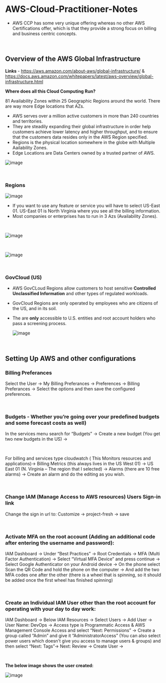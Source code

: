# AWS-Cloud-Practitioner-Notes

- AWS CCP has some very unique offering whereas no other AWS Certifications offer, which is that they provide a strong focus on billing and business centric concepts.

<br />

## Overview of the AWS Global Infrastructure

**Links** - https://aws.amazon.com/about-aws/global-infrastructure/ & https://docs.aws.amazon.com/whitepapers/latest/aws-overview/global-infrastructure.html

**Where does all this Cloud Computing Run?**

81 Availability Zones within 25 Geographic Regions around the world. There are way more Edge locations that AZs.

- AWS serves over a million active customers in more than 240 countries and territories. 
- They are steadily expanding their global infrastructure in order help customers achieve lower latency and higher throughput, and to ensure that the customers data resides only in the AWS Region specified.
- Regions is the physical location somewhere in the globe with Multiple Aailability Zones.
- Edge Locations are Data Centers owned by a trusted partner of AWS.

![image](https://user-images.githubusercontent.com/84306023/124888963-39d1d800-dff4-11eb-9f73-fb4f52325a70.png)

<br />

### Regions

![image](https://user-images.githubusercontent.com/84306023/124890738-f9735980-dff5-11eb-8fdc-cdb0b52f20ef.png)

- If you want to use any feature or service you will have to select US-East 01. US-East 01 is North Virginia where you see all the billing information. 
- Most companies or enterprises has to run in 3 Azs (Availability Zones).

<br />

![image](https://user-images.githubusercontent.com/84306023/124892001-19574d00-dff7-11eb-9992-ae9922303324.png)

<br />


![image](https://user-images.githubusercontent.com/84306023/124892671-aef2dc80-dff7-11eb-9fb1-75a5579a0512.png)

<br />


### GovCloud (US)

-   AWS GovCLoud Regions allow customers to host sensitive **Controlled Unclassified Information** and other types of regulated workloads.

-   GovCloud Regions are only operated by employees who are citizens of the US, and in its soil.

-   The are **only** accessible to U.S. entities and root account holders who pass a screening process.

    ![image](https://user-images.githubusercontent.com/84306023/124895239-0003d000-dffa-11eb-9088-67d2362da83f.png)
    
<br />

## Setting Up AWS and other configurations

### Billing Preferances

Select the User → My Billing Preferances → Preferences → Billing Preferances → Select the options and then save the configured preferences.

<br />

### Budgets - Whether you’re going over your predefined budgets and some forecast costs as well)

In the services menu search for “Budgets” → Create a new budget (You get two new budgets in the US) → 

<br />

For billing and services type cloudwatch ( This Monitors resources and applications)→ Billing Metrics (this always lives in the US West 01) → US East 01 (N. Virginia – The region that I selected) → Alarms (there are 10 free alarms)  → Create an alarm and do the editing as you wish. 

<br />

### Change IAM (Manage Access to AWS resources) Users Sign-in link

Change the sign in url to:
Customize → project-fresh → save

<br />

### Activate MFA on the root account (Adding an additional code after entering the username and password):

IAM Dashboard → Under “Best Practices” → Root Credentials → MFA (Multi Factor Authentication) → Select “Virtual MFA Device” and press continue → Select Google Authenticator on your Android device → On the phone select Scan the QR Code and hold the phone on the computer → And add the two MFA codes one after the other (there is a wheel that is spinning, so it should be added once the first wheel has finished spinning) 

<br />

### Create an Individual IAM User other than the root account for operating with your day to day work:

IAM Dashboard → Below IAM Resources → Select Users → Add User → User Name: DevOps → Access type is Programmatic Access & AWS Management Console Access and select “Next: Permissions” → Create a group called “Admin”  and give it “AdministratorAccess” (You can also select power users which doesn't give you access to manage users & groups) and then select “Next: Tags”→ Next: Review → Create User →

<br />

**The below image shows the user created:**

![image](https://user-images.githubusercontent.com/84306023/125027605-19615680-e0a4-11eb-8e59-dd2e3a74f8cd.png)




<br />

<br />

<br />

<br />

<br />

<br />

<br />

<br />

<br />

<br />

<br />

<br />

<br />

<br />

   







